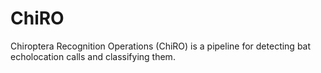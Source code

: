 # ChiRO
Chiroptera Recognition Operations (ChiRO) is a pipeline for detecting bat echolocation calls and classifying them.

